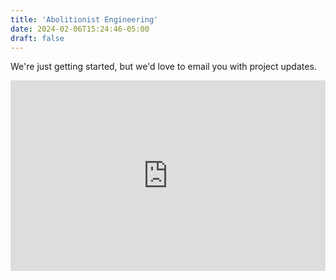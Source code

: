 ```yaml
---
title: 'Abolitionist Engineering'
date: 2024-02-06T15:24:46-05:00
draft: false
---
```


We're just getting started, but we'd love to email you with project updates.

<iframe width="540" height="305" src="https://1a058c67.sibforms.com/serve/MUIFANQbgKWeLlhmRf7F-xRAMD5wBzaycokjgpghx7XYOAzWHegGUu8ApR1i_rlKlWfodDMthqLdKRsR5c1W1ghbG7oGiUrREtHrUyFi5EsC7dMtrYmSnGKKxDEph5k_xuA9c0ZGlJ_Pj37UkwAPqEyQKH--lhIrC2THbfeGjpKiJCO4DKOFkSwo90MBc12hKsfWarbeO2DLftOH" frameborder="0" scrolling="auto" allowfullscreen style="display: block;margin-left: auto;margin-right: auto;max-width: 100%;"></iframe>